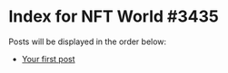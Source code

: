 # Index for NFT World #3435
Posts will be displayed in the order below:

- [Your first post](./001-first.md)

